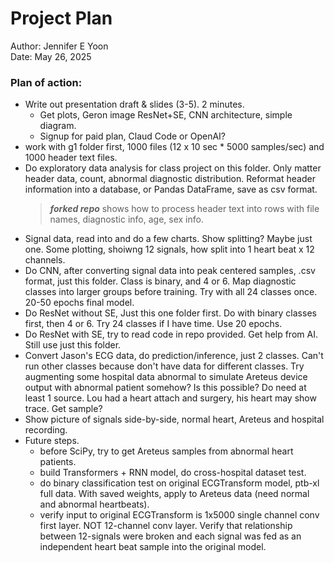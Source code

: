 # Project Plan  

Author: Jennifer E Yoon  
Date:   May 26, 2025  

### Plan of action:  

 * Write out presentation draft & slides (3-5). 2 minutes.
   * Get plots, Geron image ResNet+SE, CNN architecture, simple diagram.
   * Signup for paid plan, Claud Code or OpenAI?  
 * work with g1 folder first, 1000 files (12 x 10 sec * 5000 samples/sec)
   and 1000 header text files.
 * Do exploratory data analysis for class project on this folder.
   Only matter header data, count, abnormal diagnostic distribution.
   Reformat header information into a database, or Pandas DataFrame, save as csv format.
   > ***forked repo*** shows how to process header text into rows with file names, diagnostic info, age, sex info.  
 * Signal data, read into and do a few charts. Show splitting?  Maybe just one.
   Some plotting, shoiwng 12 signals, how split into 1 heart beat x 12 channels.
 * Do CNN, after converting signal data into peak centered samples, .csv format, just this folder. Class is binary, and 4 or 6.  Map diagnostic classes into larger groups before training.  Try with all 24 classes once. 20-50 epochs final model.
 * Do ResNet without SE, Just this one folder first.  Do with binary classes first, then 4 or 6. Try 24 classes if I have time. Use 20 epochs.
 * Do ResNet with SE, try to read code in repo provided. Get help from AI.
   Still use just this folder.
 * Convert Jason's ECG data, do prediction/inference, just 2 classes.
   Can't run other classes because don't have data for different classes.
   Try augmenting some hospital data abnormal to simulate Areteus device output with abnormal patient somehow? Is this possible? Do need at least 1 source. Lou had a heart attach and surgery, his heart may show trace. Get sample?
  * Show picture of signals side-by-side, normal heart, Areteus and hospital recording.
  * Future steps.
     - before SciPy, try to get Areteus samples from abnormal heart patients.
     - build Transformers + RNN model, do cross-hospital dataset test.
     - do binary classification test on original ECGTransform model, ptb-xl full data.  With saved weights, apply to Areteus data (need normal and abnormal heartbeats).
     - verify input to original ECGTransform is 1x5000 single channel conv first layer. NOT 12-channel conv layer. Verify that relationship between 12-signals were broken and each signal was fed as an independent heart beat sample into the original model.
   
       


